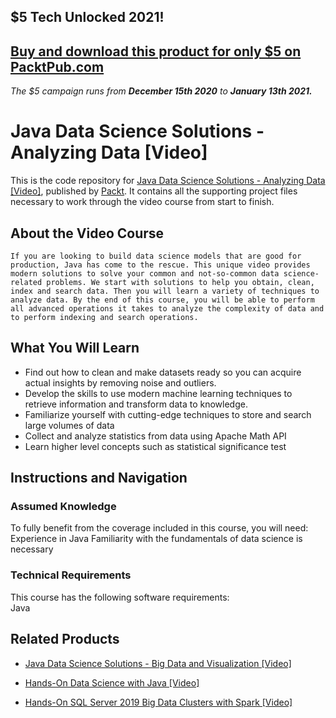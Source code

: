 ## $5 Tech Unlocked 2021!
[Buy and download this product for only $5 on PacktPub.com](https://www.packtpub.com/)
-----
*The $5 campaign         runs from __December 15th 2020__ to __January 13th 2021.__*

# Java Data Science Solutions - Analyzing Data [Video]
This is the code repository for [Java Data Science Solutions - Analyzing Data [Video]](https://www.packtpub.com/big-data-and-business-intelligence/java-data-science-solutions-analyzing-data-video?utm_source=github&utm_medium=repository&utm_campaign=9781788398992), published by [Packt](https://www.packtpub.com/?utm_source=github). It contains all the supporting project files necessary to work through the video course from start to finish.
## About the Video Course
	If you are looking to build data science models that are good for production, Java has come to the rescue. This unique video provides modern solutions to solve your common and not-so-common data science-related problems. We start with solutions to help you obtain, clean, index and search data. Then you will learn a variety of techniques to analyze data. By the end of this course, you will be able to perform all advanced operations it takes to analyze the complexity of data and to perform indexing and search operations.

<H2>What You Will Learn</H2>
<DIV class=book-info-will-learn-text>
<UL>
<LI>Find out how to clean and make datasets ready so you can acquire actual insights by removing noise and outliers. 
<LI>Develop the skills to use modern machine learning techniques to retrieve information and transform data to knowledge. 
<LI>Familiarize yourself with cutting-edge techniques to store and search large volumes of data 
<LI>Collect and analyze statistics from data using Apache Math API 
<LI>Learn higher level concepts such as statistical significance test </LI></UL></DIV>

## Instructions and Navigation
### Assumed Knowledge
To fully benefit from the coverage included in this course, you will need:<br/>
Experience in Java
Familiarity with the fundamentals of data science is necessary
### Technical Requirements
This course has the following software requirements:<br/>
Java 

## Related Products
* [Java Data Science Solutions - Big Data and Visualization [Video]](https://www.packtpub.com/big-data-and-business-intelligence/java-data-science-solutions-big-data-and-visualization-video?utm_source=github&utm_medium=repository&utm_campaign=9781788391535)

* [Hands-On Data Science with Java [Video]](https://www.packtpub.com/big-data-and-business-intelligence/hands-data-science-java-video?utm_source=github&utm_medium=repository&utm_campaign=9781787125346)

* [Hands-On SQL Server 2019 Big Data Clusters with Spark [Video]](https://www.packtpub.com/big-data-and-business-intelligence/hands-sql-server-2019-big-data-clusters-spark-video?utm_source=github&utm_medium=repository&utm_campaign=9781838559755)


